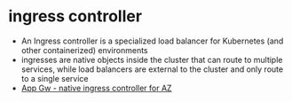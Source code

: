 # ingress controller
- An Ingress controller is a specialized load balancer for Kubernetes (and other containerized) environments
- ingresses are native objects inside the cluster that can route to multiple services, while load balancers are external to the cluster and only route to a single service
- [App Gw - native ingress controller for AZ](https://learn.microsoft.com/en-us/azure/application-gateway/ingress-controller-overview)

